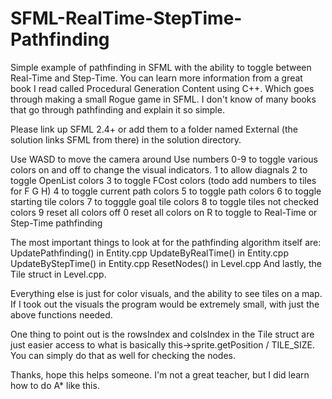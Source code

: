 # SFML-RealTime-StepTime-Pathfinding
Simple example of pathfinding in SFML with the ability to toggle between Real-Time and Step-Time. You can learn more information from a great
book I read called Procedural Generation Content using C++. Which goes through making a small Rogue game in SFML. I don't know of many books
that go through pathfinding and explain it so simple.

Please link up SFML 2.4+ or add them to a folder named External (the solution links SFML from there) in the solution directory.

Use WASD to move the camera around
Use numbers 0-9 to toggle various colors on and off to change the visual indicators.
1 to allow diagnals
2 to toggle OpenList colors
3 to toggle FCost colors (todo add numbers to tiles for F G H)
4 to toggle current path colors
5 to toggle path colors
6 to toggle starting tile colors
7 to togggle goal tile colors
8 to toggle tiles not checked colors
9 reset all colors off
0 reset all colors on
R to toggle to Real-Time or Step-Time pathfinding

The most important things to look at for the pathfinding algorithm itself are:
UpdatePathfinding() in Entity.cpp 
UpdateByRealTime() in Entity.cpp
UpdateByStepTime() in Entity.cpp
ResetNodes() in Level.cpp
And lastly, the Tile struct in Level.cpp.

Everything else is just for color visuals, and the ability to see tiles on a map. 
If I took out the visuals the program would be extremely small, with just the above functions needed.

One thing to point out is the rowsIndex and colsIndex in the Tile struct are just easier access to what is basically this->sprite.getPosition / TILE_SIZE. You can simply do that as well for checking the nodes.

Thanks, hope this helps someone. I'm not a great teacher, but I did learn how to do A* like this. 

